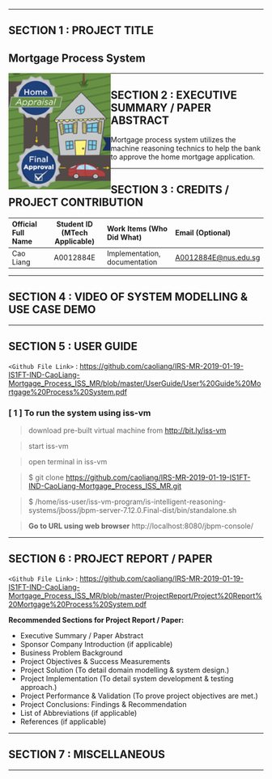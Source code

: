 ﻿
---

## SECTION 1 : PROJECT TITLE
## Mortgage Process System

<img src="SystemCode/mortgage_process.png"
     style="float: left; margin-right: 0px;" />

---
## SECTION 2 : EXECUTIVE SUMMARY / PAPER ABSTRACT
Mortgage process system utilizes the machine reasoning technics to help the bank to approve the home mortgage application. 

---
## SECTION 3 : CREDITS / PROJECT CONTRIBUTION

| Official Full Name  | Student ID (MTech Applicable)  | Work Items (Who Did What) | Email (Optional) |
| :------------ |:---------------:| :-----| :-----|
| Cao Liang | A0012884E | Implementation, documentation |A0012884E@nus.edu.sg |

---
## SECTION 4 : VIDEO OF SYSTEM MODELLING & USE CASE DEMO


---
## SECTION 5 : USER GUIDE

`<Github File Link>` : <https://github.com/caoliang/IRS-MR-2019-01-19-IS1FT-IND-CaoLiang-Mortgage_Process_ISS_MR/blob/master/UserGuide/User%20Guide%20Mortgage%20Process%20System.pdf>

### [ 1 ] To run the system using iss-vm

> download pre-built virtual machine from http://bit.ly/iss-vm

> start iss-vm

> open terminal in iss-vm

> $ git clone https://github.com/caoliang/IRS-MR-2019-01-19-IS1FT-IND-CaoLiang-Mortgage_Process_ISS_MR.git

> $ /home/iss-user/iss-vm-program/is-intelligent-reasoning-systems/jboss/jbpm-server-7.12.0.Final-dist/bin/standalone.sh

> **Go to URL using web browser** http://localhost:8080/jbpm-console/


---
## SECTION 6 : PROJECT REPORT / PAPER

`<Github File Link>` : <https://github.com/caoliang/IRS-MR-2019-01-19-IS1FT-IND-CaoLiang-Mortgage_Process_ISS_MR/blob/master/ProjectReport/Project%20Report%20Mortgage%20Process%20System.pdf>

**Recommended Sections for Project Report / Paper:**
- Executive Summary / Paper Abstract
- Sponsor Company Introduction (if applicable)
- Business Problem Background
- Project Objectives & Success Measurements
- Project Solution (To detail domain modelling & system design.)
- Project Implementation (To detail system development & testing approach.)
- Project Performance & Validation (To prove project objectives are met.)
- Project Conclusions: Findings & Recommendation
- List of Abbreviations (if applicable)
- References (if applicable)

---
## SECTION 7 : MISCELLANEOUS


---


